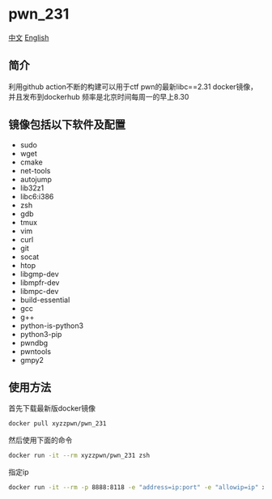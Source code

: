 # pwn_231
[中文](./README_zh_CN.md)  [English](./README.md)
## 简介
利用github action不断的构建可以用于ctf pwn的最新libc==2.31 docker镜像，并且发布到dockerhub
频率是北京时间每周一的早上8.30

## 镜像包括以下软件及配置
- sudo
- wget
- cmake
- net-tools
- autojump
- lib32z1
- libc6:i386
- zsh
- gdb
- tmux
- vim
- curl
- git
- socat
- htop
- libgmp-dev
- libmpfr-dev
- libmpc-dev
- build-essential
- gcc
- g++
- python-is-python3
- python3-pip
- pwndbg
- pwntools 
- gmpy2

## 使用方法
首先下载最新版docker镜像
```bash
docker pull xyzzpwn/pwn_231
```

然后使用下面的命令
```bash
docker run -it --rm xyzzpwn/pwn_231 zsh
```

指定ip
```bash
docker run -it --rm -p 8888:8118 -e "address=ip:port" -e "allowip=ip" xyzzpwn/privoxy_proxy
```